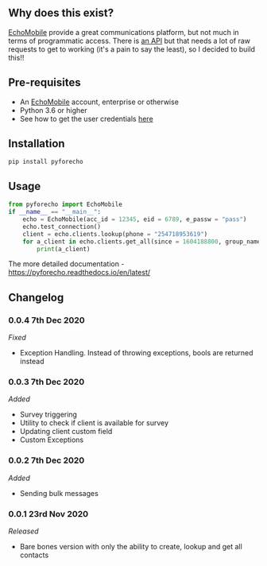 ## Why does this exist?
[EchoMobile](echomobile.org) provide a great communications platform, but not much in terms of programmatic access. There is [an API](https://www.echomobile.org/docs) but that needs a lot of raw requests to get to working (it's a pain to say the least), so I decided to build this!!


## Pre-requisites
- An [EchoMobile](echomobile.org) account, enterprise or otherwise
- Python 3.6 or higher
- See how to get the user credentials [here](https://www.echomobile.org/docs/authentication)

## Installation
```pip install pyforecho```

## Usage
```python
from pyforecho import EchoMobile
if __name__ == "__main__":
	echo = EchoMobile(acc_id = 12345, eid = 6789, e_passw = "pass")
	echo.test_connection()
	client = echo.clients.lookup(phone = "254718953619")
	for a_client in echo.clients.get_all(since = 1604188800, group_name = "MYGROUP"):
		print(a_client)
```

The more detailed documentation - https://pyforecho.readthedocs.io/en/latest/

## Changelog
### 0.0.4 7th Dec 2020
*Fixed*
- Exception Handling. Instead of throwing exceptions, bools are returned instead

### 0.0.3 7th Dec 2020
*Added*
- Survey triggering
- Utility to check if client is available for survey
- Updating client custom field
- Custom Exceptions

### 0.0.2 7th Dec 2020
*Added*
- Sending bulk messages

### 0.0.1 23rd Nov 2020
*Released*
- Bare bones version with only the ability to create, lookup and get all contacts